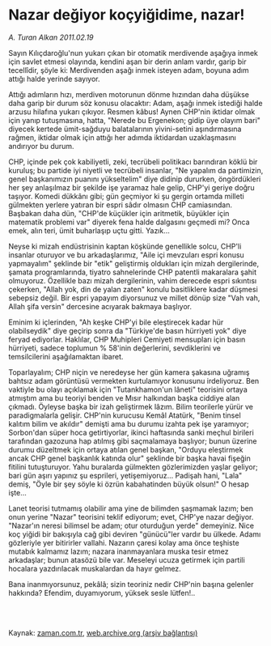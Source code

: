 # Nazar değiyor koçyiğidime, nazar!

*A. Turan Alkan 2011.02.19*

<td class="columnist-detail">
<p>Sayın Kılıçdaroğlu'nun yukarı çıkan bir otomatik merdivende aşağıya inmek için savlet etmesi olayında, kendini aşan bir derin anlam vardır, garip bir tecellîdir, şöyle ki: Merdivenden aşağı inmek isteyen adam, boyuna adım attığı halde yerinde sayıyor.</p>
<p>
<div id="haberMetinDiv">
<p>Attığı adımların hızı, merdiven motorunun dönme hızından daha düşükse daha garip bir durum söz konusu olacaktır: Adam, aşağı inmek istediği halde arzusu hilafına yukarı çıkıyor. Resmen kâbus! Aynen CHP'nin iktidar olmak için yanıp tutuşmasına, hatta, "Nerede bu Ergenekon; gidip üye olayım bari" diyecek kertede ümit-sağduyu balatalarının yivini-setini aşındırmasına rağmen, iktidar olmak için attığı her adımda iktidardan uzaklaşmasını andırıyor bu durum.
<p>CHP, içinde pek çok kabiliyetli, zeki, tecrübeli politikacı barındıran köklü bir kuruluş; bu partide iyi niyetli ve tecrübeli insanlar, "Ne yapalım da partimizin, genel başkanımızın puanını yükseltelim" diye didinip dururken, öngördükleri her şey anlaşılmaz bir şekilde işe yaramaz hale gelip, CHP'yi geriye doğru taşıyor. Komedi dükkânı gibi; gün geçmiyor ki şu gergin ortamda milleti gülmekten yerlere yatıran bir espri sâdır olmasın CHP camiasından. Başbakan daha dün, "CHP'de küçükler için aritmetik, büyükler için matematik problemi var" diyerek fena halde dalgasını geçmedi mi? Onca emek, alın teri, ümit buharlaşıp uçtu gitti. Yazık...
<p>Neyse ki mizah endüstrisinin kaptan köşkünde genellikle solcu, CHP'li insanlar oturuyor ve bu arkadaşlarımız, "Aile içi mevzuları espri konusu yapmayalım" şeklinde bir "etik" geliştirmiş oldukları için mizah dergilerinde, şamata programlarında, tiyatro sahnelerinde CHP patentli makaralara şahit olmuyoruz. Özellikle bazı mizah dergilerinin, vahim derecede espri sıkıntısı çekerken, "Allah yok, din de yalan zaten" konulu basitliklere kadar düşmesi sebepsiz değil. Bir espri yapayım diyorsunuz ve millet dönüp size "Vah vah, Allah şifa versin" dercesine acıyarak bakmaya başlıyor.
<p>Eminim ki içlerinden, "Ah keşke CHP'yi bile eleştirecek kadar hür olabilseydik" diye geçirip sonra da "Türkiye'de basın hürriyeti yok" diye feryad ediyorlar. Haklılar, CHP Muhipleri Cemiyeti mensupları için basın hürriyeti, sadece toplumun % 58'inin değerlerini, sevdiklerini ve temsilcilerini aşağılamaktan ibaret.
<p>Toparlayalım; CHP niçin ve neredeyse her gün kamera şakasına uğramış bahtsız adam görüntüsü vermekten kurtulamıyor konusunu irdeliyoruz. Ben vaktiyle bu olayı açıklamak için "Tutankhamon'un lâneti" teorisini ortaya atmıştım ama bu teoriyi benden ve Mısır halkından başka ciddiye alan çıkmadı. Öyleyse başka bir izah geliştirmek lâzım. Bilim teorilerle yürür ve paradigmalarla gelişir. CHP'nin kurucusu Kemâl Atatürk, "Benim tinsel kalıtım bilim ve akıldır" demişti ama bu durumu izahta pek işe yaramıyor; Sorbon'dan süper hoca getirtiyorlar, ikinci haftasında sanki meçhul birileri tarafından gazozuna hap atılmış gibi saçmalamaya başlıyor; bunun üzerine durumu düzeltmek için ortaya atılan genel başkan, "Orduyu eleştirmek ancak CHP genel başkanlık katında olur" şeklinde bir başka havai fişeğin fitilini tutuşturuyor. Yahu buralarda gülmekten gözlerimizden yaşlar geliyor; bari gün aşırı yapınız şu esprileri, yetişemiyoruz... Padişah hani, "Lala" demiş, "Öyle bir şey söyle ki özrün kabahatinden büyük olsun!" O hesap işte...
<p>Lanet teorisi tutmamış olabilir ama yine de bilimden şaşmamak lazım; ben onun yerine "Nazar" teorisini teklif ediyorum; evet, CHP'ye nazar değiyor. "Nazar'ın neresi bilimsel be adam; otur oturduğun yerde" demeyiniz. Nice koç yiğidi bir bakışıyla cağ gibi deviren "günücü"ler vardır bu ülkede. Adamı gözleriyle yer bitirirler vallahi. Nazarın çaresi kolay ama önce teşhiste mutabık kalmamız lazım; nazara inanmayanlara muska tesir etmez arkadaşlar; bunun atasözü bile var. Meseleyi ucuza getirmek için partili hocalara yazdırılacak muskalardan da hayır gelmez. 
<p>Bana inanmıyorsunuz, pekâlâ; sizin teoriniz nedir CHP'nin başına gelenler hakkında? Efendim, duyamıyorum, yüksek sesle lütfen!.. </p></p></p></p></p></p></p></div>
</p>


<p><br>
		 </br></p></td>

Kaynak: [zaman.com.tr](http://zaman.com.tr/yazar.do?yazino=1095726), [web.archive.org (arşiv bağlantısı)](http://web.archive.org/web/20110225222156/http://zaman.com.tr:80/yazar.do?yazino=1095726)
